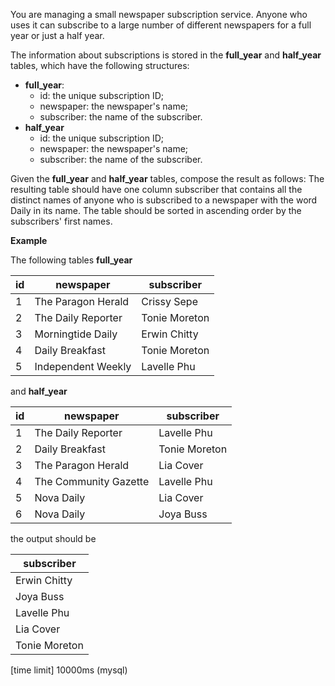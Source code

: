 You are managing a small newspaper subscription service. Anyone who uses it can subscribe to a large number of different newspapers for a full year or just a half year.

The information about subscriptions is stored in the __full_year__ and __half_year__ tables, which have the following structures:

* __full_year__:
  * id: the unique subscription ID;
  * newspaper: the newspaper's name;
  * subscriber: the name of the subscriber.
* __half_year__
  * id: the unique subscription ID;
  * newspaper: the newspaper's name;
  * subscriber: the name of the subscriber.

Given the __full_year__ and __half_year__ tables, compose the result as follows: The resulting table should have one column subscriber that contains all the distinct names of anyone who is subscribed to a newspaper with the word Daily in its name. The table should be sorted in ascending order by the subscribers' first names.

__Example__

The following tables __full_year__

|id|	newspaper|	subscriber|
|---|---|---|
|1|	The Paragon Herald|	Crissy Sepe|
|2|	The Daily Reporter|	Tonie Moreton|
|3|	Morningtide Daily|	Erwin Chitty|
|4|	Daily Breakfast	|Tonie Moreton|
|5|	Independent Weekly|	Lavelle Phu|

and __half_year__

|id|	newspaper|	subscriber|
|---|---|---|
|1|	The Daily Reporter	|Lavelle Phu|
|2|	Daily Breakfast|	Tonie Moreton|
|3|	The Paragon Herald	|Lia Cover|
|4|	The Community Gazette	|Lavelle Phu|
|5|	Nova Daily|	Lia Cover|
|6|	Nova Daily|	Joya Buss|

the output should be

|subscriber|
|---|
|Erwin Chitty|
|Joya Buss|
|Lavelle Phu|
|Lia Cover|
|Tonie Moreton|

[time limit] 10000ms (mysql)